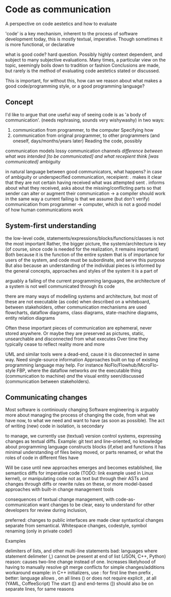 # Code as communication
A perspective on code aestetics and how to evaluate

'code' is a key mechanism, inherent to the process of software development
today, this is mostly textual, imperative.
Though sometimes it is more functional, or declarative

what is good code?
hard question. Possibly highly context dependent, and subject to many subjective evaluations.
Many times, a particular view on the topic, seemingly boils down to tradition or fashion
Conclusions are made, but rarely is the method of evaluating code aestetics stated or discussed.

This is important, for without this, how can we reason about what makes a
good code/programming style, or a good programming language?

## Concept

I'd like to argue that one useful way of seeing code is as
'a body of communication'. (needs rephrasing, sounds very wishywashy)
in two ways:
1) communication from programmer, to the computer
Specifying how
2) communication from original programmer, to other programmers (and oneself, days/months/years later)
Reading the code, possibly

communication models
lossy communication channels
*difference between what was intended [to be communicated] and what recepient think [was communicated]*
ambiguity

in natural language between good communicators, what happens?
in case of ambiguity or underspecified communication, receipient:
. makes it clear that they are not certain having received what was attempted sent
. informs about what they received, asks about the missing/conflicting parts
so that sender can alter or augment their communication
-> a compiler should work in the same way
a current failing is that we assume (but don't verify) communication from programmer -> computer,
which is not a good model of how human communications work

## System-first understanding

the low-level code, statements/expressions/blocks/functions/classes is not the most important
Rather, the bigger picture, the system/architecture is key
(of course, since code is needed for the realization, it remains important)
Both because it is the function of the entire system that is of importance for users of the system,
and code must be subordinate, and serve this purpose
But also because an understanding of the individual pieces is informed by the
general concepts, approaches and styles of the system it is a part of

arguably a failing of the current programming languages,
the architecture of a system is not well communicated through its code

there are many ways of modelling systems and architecture, but most of these are not executable (as code)
when described on a whiteboard, between stakeholders, other communication mechanisms are used
flowcharts, dataflow diagrams, class diagrams, state-machine diagrams, entity relation diagrams

Often these important pieces of communication are ephemeral, never stored anywhere.
Or maybe they are preserved as pictures, static, unsearchable and disconnected from what executes
Over time they typically cease to reflect reality more and more

UML and similar tools were a dead-end, cause it is disconnected in same way.
Need single-source information
Approaches built on top of existing programming language may help.
For instance NoFlo/Flowhub/MicroFlo-style FBP, where the dataflow networks
*are* the executable thing (communication to machine)
*and* the visual entity seen/discussed (communication between stakeholders).

## Communicating changes
Most software is continiously changing
Software engineering is arguably more about managing the process of changing the code,
from what we have now, to what we need and want to have (as soon as possible).
The act of writing (new) code in isolation, is secondary

to manage, we currently use 
(textual) version control systems, expressing changes as textual diffs. Example: git
text and line-oriented, no knowledge about programming language constructs blocks (if,else) and functions
it has minimal understanding of files being moved, or parts renamed, or what the roles of code in different files have

Will be case until new approaches emerges and becomes established,
like semantics diffs for imperative code (TODO: link example used in Linux kernel),
or manipulating code not as text but through their ASTs and changes through diffs or rewrite rules on these,
or more model-based approaches with built-in change management tools

consequences of textual change management, with code-as-communication
want changes to be clear, easy to understand for other developers
for review during inclusion,

preferred:
changes to public interfaces are made clear
syntaxtical changes separate from semantical. Whitespace changes, codestyle, symbol renaming (only in private code!)


Examples

delimiters of lists, and other multi-line statements
bad: languages where statement delimeter (,) cannot be present at end of list (JSON, C++, Python)
reason: causes two-line change instead of one.
Increases likelyhood of having to manually resolve git merge conflicts for simple changes/additions
workaround example: in C++ initializers, use : for first line then prefix ,
better: language allows , on all lines () or does not require explicit , at all (YAML, CoffeeScript)
The start (\[) and end-terms (\]) should also be on separate lines, for same reasons


